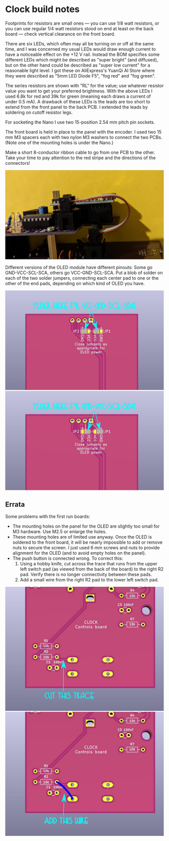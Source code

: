 # Clock build notes

Footprints for resistors are small ones — you can use 1/8 watt resistors, or you can use regular 1/4 watt resistors stood on end at least on the back board — check vertical clearance on the front board.

There are six LEDs, which often may all be turning on or off at the same time, and I was concerned my usual LEDs would draw enough current to have a noticeable effect on the +12 V rail. Instead the BOM specifies some different LEDs which might be described as "super bright" (and diffused), but on the other hand could be described as "super low current" for a reasonable light level. I got these on AliExpress's YuanQi AI Store where they were described as "5mm LED Diode F5", "fog red" and "fog green". 

The series resistors are shown with "RL" for the value; use whatever resistor value you want to get your preferred brightness. With the above LEDs I used 6.8k for red and 39k for green (meaning each draws a current of under 0.5 mA). A drawback of these LEDs is the leads are too short to extend from the front panel to the back PCB. I extended the leads by soldering on cutoff resistor legs.

For socketing the Nano I use two 15-position 2.54 mm pitch pin sockets.

The front board is held in place to the panel with the encoder. I used two 15 mm M3 spacers each with two nylon M3 washers to connect the two PCBs. (Note one of the mounting holes is under the Nano.)

Make a short 8-conductor ribbon cable to go from one PCB to the other. Take your time to pay attention to the red stripe and the directions of the connectors!

![ribbon](../Images/ribbon.jpg)

Different versions of the OLED module have different pinouts: Some go GND-VCC-SCL-SCA, others go VCC-GND-SCL-SCA. Put a blob of solder on each of the two solder jumpers, connecting each center pad to one or the other of the end pads, depending on which kind of OLED you have.

![clock_jumpers1](../Images/clock_jumpers1.jpg)
![clock_jumpers2](../Images/clock_jumpers2.jpg)

## Errata

Some problems with the first run boards:

* The mounting holes on the panel for the OLED are slightly too small for M3 hardware. Use M2.5 or enlarge the holes.
* These mounting holes are of limited use anyway. Once the OLED is soldered to the front board, it will be nearly impossible to add or remove nuts to secure the screen. I just used 6 mm screws and nuts to provide alignment for the OLED (and to avoid empty holes on the panel).
* The push button is connected wrong. To correct this:
    1. Using a hobby knife, cut across the trace that runs from the upper left switch pad (as viewed from the back of the board) to the right R2 pad. Verify there is no longer connectivity between these pads.
    2. Add a small wire from the right R2 pad to the lower left switch pad.

![clock_bodge1](../Images/clock_bodge1.jpg)
![clock_bodge2](../Images/clock_bodge2.jpg)